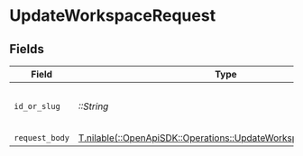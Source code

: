 # UpdateWorkspaceRequest


## Fields

| Field                                                                                                                    | Type                                                                                                                     | Required                                                                                                                 | Description                                                                                                              |
| ------------------------------------------------------------------------------------------------------------------------ | ------------------------------------------------------------------------------------------------------------------------ | ------------------------------------------------------------------------------------------------------------------------ | ------------------------------------------------------------------------------------------------------------------------ |
| `id_or_slug`                                                                                                             | *::String*                                                                                                               | :heavy_check_mark:                                                                                                       | The ID or slug of the workspace to update.                                                                               |
| `request_body`                                                                                                           | [T.nilable(::OpenApiSDK::Operations::UpdateWorkspaceRequestBody)](../../models/operations/updateworkspacerequestbody.md) | :heavy_minus_sign:                                                                                                       | N/A                                                                                                                      |
